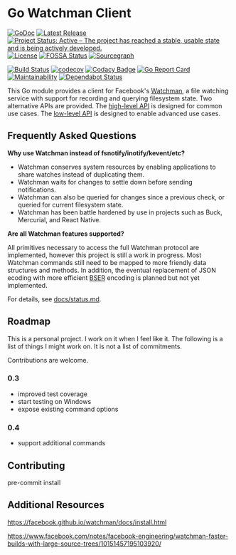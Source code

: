 # Go Watchman Client

[![GoDoc](https://godoc.org/github.com/cdmistman/watchman?status.svg)](https://pkg.go.dev/github.com/cdmistman/watchman)
[![Latest Release](https://img.shields.io/github/release/cdmistman/watchman.svg)](https://github.com/cdmistman/watchman/releases)
[![Project Status: Active – The project has reached a stable, usable state and is being actively developed.](https://www.repostatus.org/badges/latest/active.svg)](https://www.repostatus.org/#active)
[![License](https://img.shields.io/github/license/cdmistman/watchman.svg)](https://github.com/cdmistman/watchman/blob/master/LICENSE)
[![FOSSA Status](https://app.fossa.io/api/projects/custom%2B6054%2Fwatchman.svg?type=shield)](https://app.fossa.io/projects/custom%2B6054%2Fwatchman?ref=badge_shield)
[![Sourcegraph](https://sourcegraph.com/github.com/cdmistman/watchman/-/badge.svg)](https://sourcegraph.com/github.com/cdmistman/watchman?badge)

[![Build Status](https://travis-ci.com/cdmistman/watchman.svg?branch=master)](https://travis-ci.com/cdmistman/watchman)
[![codecov](https://codecov.io/gh/cdmistman/watchman/branch/master/graph/badge.svg)](https://codecov.io/gh/cdmistman/watchman)
[![Codacy Badge](https://api.codacy.com/project/badge/Grade/b0154642757849ac97236455de65bd05)](https://www.codacy.com/app/cdmistman/watchman)
[![Go Report Card](https://goreportcard.com/badge/github.com/cdmistman/watchman)](https://goreportcard.com/report/github.com/cdmistman/watchman)
[![Maintainability](https://api.codeclimate.com/v1/badges/5033a51bdd94fbe70a06/maintainability)](https://codeclimate.com/github/cdmistman/watchman/maintainability)
[![Dependabot Status](https://api.dependabot.com/badges/status?host=github&repo=cdmistman/boundaries)](https://dependabot.com)

This Go module provides a client for Facebook's
[Watchman](https://facebook.github.io/watchman/), a file watching
service with support for recording and querying filesystem state.
Two alternative APIs are provided. The
[high-level API](https://godoc.org/github.com/cdmistman/watchman)
is designed for common use cases. The
[low-level API](https://godoc.org/github.com/cdmistman/watchman/protocol)
is designed to enable advanced use cases.

## Frequently Asked Questions

**Why use Watchman instead of fsnotify/inotify/kevent/etc?**

- Watchman conserves system resources by enabling applications to
  share watches instead of duplicating them.
- Watchman waits for changes to settle down before sending notifications.
- Watchman can also be queried for changes since a previous check,
  or queried for current filesystem state.
- Watchman has been battle hardened by use in projects such as Buck,
  Mercurial, and React Native.

**Are all Watchman features supported?**

All primitives necessary to access the full Watchman protocol are
implemented, however this project is still a work in progress. Most
Watchman commands still need to be mapped to more friendly  data
structures and methods. In addition, the eventual replacement of
JSON ecoding with more efficient
[BSER](https://facebook.github.io/watchman/docs/bser.html) encoding
is planned but not yet implemented.

For details, see [docs/status.md](docs/status.md).

## Roadmap

This is a personal project. I work on it when I feel like it.
The following is a list of things I might work on. It is not
a list of commitments.

Contributions are welcome.

### 0.3

- improved test coverage
- start testing on Windows
- expose existing command options

### 0.4

- support additional commands

## Contributing

pre-commit install

## Additional Resources

https://facebook.github.io/watchman/docs/install.html

https://www.facebook.com/notes/facebook-engineering/watchman-faster-builds-with-large-source-trees/10151457195103920/
